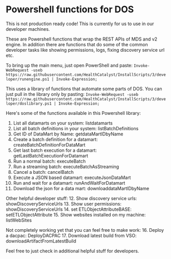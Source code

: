 # Powershell functions for DOS
This is not production ready code!  This is currently for us to use in our developer machines.

These are Powershell functions that wrap the REST APIs of MDS and v2 engine.  In addition there are functions that do some of the common developer tasks like showing permissions, logs, fixing discovery service url etc.

To bring up the main menu, just open PowerShell and paste:
`Invoke-WebRequest -useb https://raw.githubusercontent.com/HealthCatalyst/InstallScripts/3/developer/runengine.ps1 | Invoke-Expression;`

This uses a library of functions that automate some parts of DOS.  You can just pull in the library only by pasting:
`Invoke-WebRequest -useb https://raw.githubusercontent.com/HealthCatalyst/InstallScripts/3/developer/doslibrary.ps1 | Invoke-Expression;`

Here's some of the functions available in this Powershell library:
1. List all datamarts on your system: listdatamarts
2. List all batch definitions in your system: listBatchDefinitions
3. Get ID of DataMart by Name: getdataMartIDbyName <name of datamart>
4. Create a batch definition for a datamart: createBatchDefinitionForDataMart <datamart name>
5. Get last batch execution for a datamart: getLastBatchExecutionForDatamart <datamart id>
6. Run a normal batch: executeBatch <batch definition id>
7. Run a streaming batch: executeBatchAsStreaming <batch definitinon id>
8. Cancel a batch: cancelBatch <batch execution id>
9. Execute a JSON based datamart: executeJsonDataMart <filename>
10. Run and wait for a datamart: runAndWaitForDatamart <datamart name>
11. Download the json for a data mart: downloaddataMartIDbyName <name of datamart>
  
Other helpful developer stuff:
12. Show discovery service urls: showDiscoveryServiceUrls
13. Show user permissions: showDiscoveryServiceUrls
14. set ETLObjectAttributeBASE: setETLObjectAttribute <attributeName> <attributeValueTXT> <attributeValueNBR>
15. Show websites installed on my machine: listWebSites

Not completely working yet that you can feel free to make work:
16. Deploy a dacpac: DeployDACPAC
17. Download latest build from VSO: downloadArtifactFromLatestBuild

Feel free to just check in additional helpful stuff for developers.

